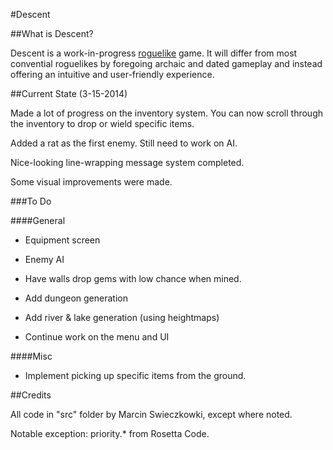 #Descent

##What is Descent?

Descent is a work-in-progress [roguelike](http://en.wikipedia.org/wiki/Roguelike) game. It will differ from most convential roguelikes by foregoing archaic and dated gameplay and instead offering an intuitive and user-friendly experience.

##Current State (3-15-2014)

Made a lot of progress on the inventory system. You can now scroll through the inventory to drop or wield specific items.

Added a rat as the first enemy. Still need to work on AI.

Nice-looking line-wrapping message system completed.

Some visual improvements were made.

###To Do

####General

- Equipment screen

- Enemy AI

- Have walls drop gems with low chance when mined.

- Add dungeon generation

- Add river & lake generation (using heightmaps)

- Continue work on the menu and UI

####Misc

- Implement picking up specific items from the ground.

##Credits

All code in "src" folder by Marcin Swieczkowki, except where noted.

Notable exception: priority.* from Rosetta Code.